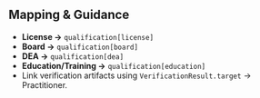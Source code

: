 ## Mapping & Guidance
- **License →** `qualification[license]`
- **Board →** `qualification[board]`
- **DEA →** `qualification[dea]`
- **Education/Training →** `qualification[education]`
- Link verification artifacts using `VerificationResult.target` → Practitioner.
